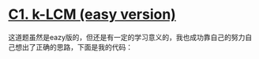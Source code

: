 # [C1. k-LCM (easy version)](https://codeforces.com/problemset/problem/1497/C1)

这道题虽然是eazy版的，但还是有一定的学习意义的，我也成功靠自己的努力自己想出了正确的思路，下面是我的代码：

```cpp


```
